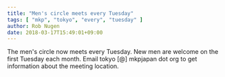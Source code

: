 ```yaml
---
title: "Men's circle meets every Tuesday"
tags: [ "mkp", "tokyo", "every", "tuesday" ]
author: Rob Nugen
date: 2018-03-17T15:49:01+09:00
---
```


The men's circle now meets every Tuesday.  New men are welcome on the
first Tuesday each month.  Email tokyo &#x5B;&#x40;&#x5D;&#x20;mkpjapan&#x20;&#x64;&#x6F;&#x74;&#x20;org to get information
about the meeting location.
